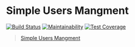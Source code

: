 # Simple Users Mangment

[![Build Status](https://travis-ci.org/gabos31/simple-CRUD-application.svg?branch=master)](https://travis-ci.org/gabos31/simple-CRUD-application)
[![Maintainability](https://api.codeclimate.com/v1/badges/15498e1cc86e6d063bf0/maintainability)](https://codeclimate.com/github/gabos31/simple-CRUD-application/maintainability)
[![Test Coverage](https://api.codeclimate.com/v1/badges/15498e1cc86e6d063bf0/test_coverage)](https://codeclimate.com/github/gabos31/simple-CRUD-application/test_coverage)
> [Simple Users Mangment](https://task-mgr-g31.herokuapp.com/)